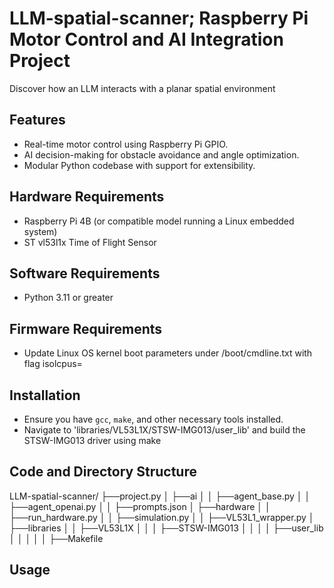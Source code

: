 # LLM-spatial-scanner; Raspberry Pi Motor Control and AI Integration Project
Discover how an LLM interacts with a planar spatial environment

## Features
- Real-time motor control using Raspberry Pi GPIO.
- AI decision-making for obstacle avoidance and angle optimization.
- Modular Python codebase with support for extensibility.

## Hardware Requirements
 - Raspberry Pi 4B (or compatible model running a Linux embedded system)
 - ST vl53l1x Time of Flight Sensor

## Software Requirements
 - Python 3.11 or greater

## Firmware Requirements
 - Update Linux OS kernel boot parameters under /boot/cmdline.txt with flag isolcpus=<cpu core>

## Installation
 - Ensure you have `gcc`, `make`, and other necessary tools installed.
 - Navigate to 'libraries/VL53L1X/STSW-IMG013/user_lib' and build the STSW-IMG013 driver using make

## Code and Directory Structure
LLM-spatial-scanner/
├──project.py
│   ├──ai
│   │   ├──agent_base.py
│   │   ├──agent_openai.py
│   │   ├──prompts.json
│   ├──hardware
│   │   ├──run_hardware.py
│   │   ├──simulation.py
│   │   ├──VL53L1_wrapper.py
│   ├──libraries
│   │   ├──VL53L1X
│   │   │   ├──STSW-IMG013
│   │   │   │   ├──user_lib
│   │   │   │   │   ├──Makefile
    
## Usage
